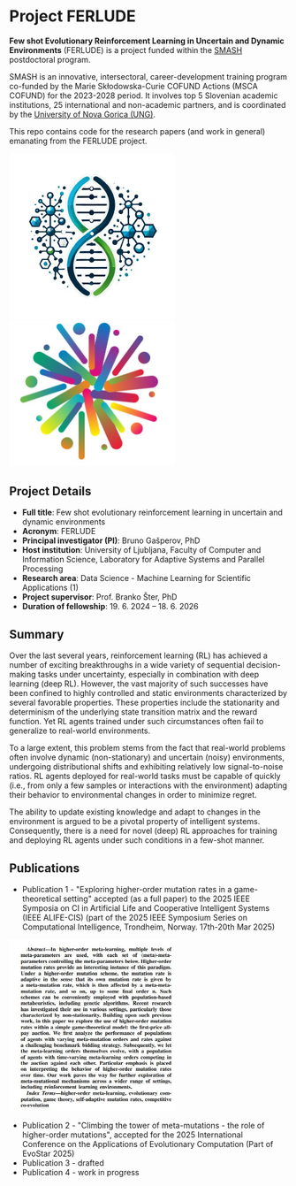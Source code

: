 # Project FERLUDE

**Few shot Evolutionary Reinforcement Learning in Uncertain and Dynamic Environments** (FERLUDE) is a project funded within the [SMASH](https://smash.ung.si) postdoctoral program.

SMASH is an innovative, intersectoral, career-development training program co-funded by the Marie Skłodowska-Curie COFUND Actions (MSCA COFUND) for the 2023-2028 period. It involves top 5 Slovenian academic institutions, 25 international and non-academic partners, and is coordinated by the [University of Nova Gorica (UNG)](https://ung.si/en/).

This repo contains code for the research papers (and work in general) emanating from the FERLUDE project.

<p float="left">
  <img src="images/ferlude_logo.jpg" width="300" />
  <img src="images/smash_logo.jpg" width="300" /> 
</p>

## Project Details

- **Full title**: Few shot evolutionary reinforcement learning in uncertain and dynamic environments
- **Acronym**: FERLUDE
- **Principal investigator (PI)**: Bruno Gašperov, PhD
- **Host institution**: University of Ljubljana, Faculty of Computer and Information Science, Laboratory for Adaptive Systems and Parallel Processing
- **Research area**: Data Science - Machine Learning for Scientific Applications (1)
- **Project supervisor**: Prof. Branko Šter, PhD
- **Duration of fellowship**: 19. 6. 2024 – 18. 6. 2026

## Summary

Over the last several years, reinforcement learning (RL) has achieved a number of exciting breakthroughs in a wide variety of sequential decision-making tasks under uncertainty, especially in combination with deep learning (deep RL). However, the vast majority of such successes have been confined to highly controlled and static environments characterized by several favorable properties. These properties include the stationarity and determinism of the underlying state transition matrix and the reward function. Yet RL agents trained under such circumstances often fail to generalize to real-world environments. 

To a large extent, this problem stems from the fact that real-world problems often involve dynamic (non-stationary) and uncertain (noisy) environments, undergoing distributional shifts and exhibiting relatively low signal-to-noise ratios. RL agents deployed for real-world tasks must be capable of quickly (i.e., from only a few samples or interactions with the environment) adapting their behavior to environmental changes in order to minimize regret.

The ability to update existing knowledge and adapt to changes in the environment is argued to be a pivotal property of intelligent systems. Consequently, there is a need for novel (deep) RL approaches for training and deploying RL agents under such conditions in a few-shot manner.

## Publications

- Publication 1 - "Exploring higher-order mutation rates in a game-theoretical setting" accepted (as a full paper) to the 2025 IEEE Symposia on CI in Artificial Life and Cooperative Intelligent Systems (IEEE ALIFE-CIS) (part of the 2025 IEEE Symposium Series on Computational Intelligence, Trondheim, Norway. 17th-20th Mar 2025)

 <p float="left">
  <img src="images/metalearning1paper.jpg" width="300" />
</p>

- Publication 2 - "Climbing the tower of meta-mutations - the role of higher-order mutations", accepted for the 2025 International Conference on the Applications of Evolutionary Computation (Part of EvoStar 2025)
- Publication 3 - drafted
- Publication 4 - work in progress
